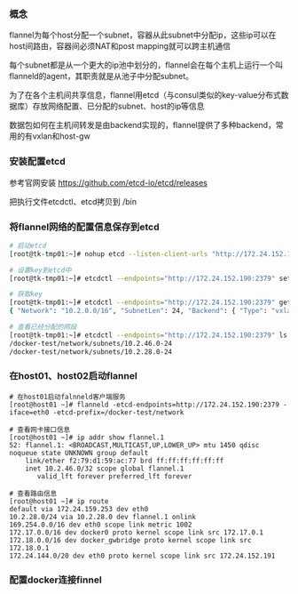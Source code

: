 
### 概念

flannel为每个host分配一个subnet，容器从此subnet中分配ip，这些ip可以在host间路由，容器间必须NAT和post mapping就可以跨主机通信

每个subnet都是从一个更大的ip池中划分的，flannel会在每个主机上运行一个叫flanneld的agent，其职责就是从池子中分配subnet。

为了在各个主机间共享信息，flannel用etcd（与consul类似的key-value分布式数据库）存放网络配置、已分配的subnet、host的ip等信息

数据包如何在主机间转发是由backend实现的，flannel提供了多种backend，常用的有vxlan和host-gw

### 安装配置etcd

参考官网安装
https://github.com/etcd-io/etcd/releases

把执行文件etcdctl、etcd拷贝到 /bin


### 将flannel网络的配置信息保存到etcd

```bash
# 启动etcd
[root@tk-tmp01:~]# nohup etcd --listen-client-urls "http://172.24.152.190:2379,http://127.0.0.1:2379" --advertise-client-urls "http://172.24.152.190:2379" &

# 设置key到etcd中
[root@tk-tmp01:~]# etcdctl --endpoints="http://172.24.152.190:2379" set /docker-test/network/config < flannel/flannel-config.json

# 获取key
[root@tk-tmp01:~]# etcdctl --endpoints="http://172.24.152.190:2379" get /docker-test/network/config
{ "Network": "10.2.0.0/16", "SubnetLen": 24, "Backend": { "Type": "vxlan" }}

# 查看已经分配的网段
[root@tk-tmp01:~]# etcdctl --endpoints="http://172.24.152.190:2379" ls /docker-test/network/subnets
/docker-test/network/subnets/10.2.46.0-24
/docker-test/network/subnets/10.2.28.0-24

```


### 在host01、host02启动flannel

```
# 在host01启动falnneld客户端服务
[root@host01 ~]# flanneld -etcd-endpoints=http://172.24.152.190:2379 -iface=eth0 -etcd-prefix=/docker-test/network

# 查看网卡接口信息
[root@host01 ~]# ip addr show flannel.1
52: flannel.1: <BROADCAST,MULTICAST,UP,LOWER_UP> mtu 1450 qdisc noqueue state UNKNOWN group default
    link/ether f2:79:d1:59:ac:77 brd ff:ff:ff:ff:ff:ff
    inet 10.2.46.0/32 scope global flannel.1
       valid_lft forever preferred_lft forever

# 查看路由信息
[root@host01 ~]# ip route
default via 172.24.159.253 dev eth0
10.2.28.0/24 via 10.2.28.0 dev flannel.1 onlink
169.254.0.0/16 dev eth0 scope link metric 1002
172.17.0.0/16 dev docker0 proto kernel scope link src 172.17.0.1
172.18.0.0/16 dev docker_gwbridge proto kernel scope link src 172.18.0.1
172.24.144.0/20 dev eth0 proto kernel scope link src 172.24.152.191

```

### 配置docker连接finnel




